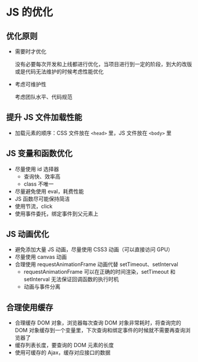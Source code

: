 # JS 的优化

## 优化原则

- 需要时才优化

  没有必要每次开发和上线都进行优化，当项目进行到一定的阶段，到大的改版或是代码无法维护的时候考虑性能优化

- 考虑可维护性

  考虑团队水平、代码规范

## 提升 JS 文件加载性能

- 加载元素的顺序：CSS 文件放在 `<head>` 里，JS 文件放在 `<body>` 里

## JS 变量和函数优化

- 尽量使用 id 选择器
  - 查询快、效率高
  - class 不唯一
- 尽量避免使用 eval，耗费性能
- JS 函数尽可能保持简洁
- 使用节流，click
- 使用事件委托，绑定事件到父元素上

## JS 动画优化

- 避免添加大量 JS 动画，尽量使用 CSS3 动画（可以直接访问 GPU）
- 尽量使用 canvas 动画
- 合理使用 requestAnimationFrame 动画代替 setTimeout、setInterval
  - requestAnimationFrame 可以在正确的时间渲染，setTimeout 和 setInterval 无法保证回调函数的执行时机
  - 动画与事件分离

## 合理使用缓存

- 合理缓存 DOM 对象，浏览器每次查询 DOM 对象非常耗时，将查询完的 DOM 对象缓存到一个变量里，下次查询和绑定事件的时候就不需要再查询浏览器了
- 缓存列表长度，要查询的 DOM 元素的长度
- 使用可缓存的 Ajax，缓存对应接口的数据

